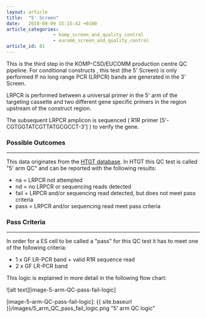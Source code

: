 ```yaml
---
layout: article
title:  "5' Screen"
date:   2010-09-09 15:15:42 +0100
article_categories:
                 - komp_screen_and_quality_control
                 - eucomm_screen_and_quality_control
article_id: 81
---
```


This is the third step in the KOMP-CSD/EUCOMM production centre QC pipeline. For conditional constructs , this test (the 5' Screen) is only performed If no long range PCR (LRPCR) bands are generated in the 3' Screen.

LRPCR is performed between a universal primer in the 5' arm of the targeting cassette and two different gene specific primers in the region upstream of the construct region.

The subsequent LRPCR amplicon is sequenced ( R1R primer [5'-CGTGGTATCGTTATGCGCCT-3'] ) to verify the gene.

### Possible Outcomes
---
This data originates from the [HTGT database][htgt]. In HTGT this QC test is called "5' arm QC" and can be reported with the following results:

* na = LRPCR not attempted
* nd = no LRPCR or sequencing reads detected
* fail = LRPCR and/or sequencing read detected, but does not meet pass criteria
* pass = LRPCR and/or sequencing read meet pass criteria

### Pass Criteria
---
In order for a ES cell to be called a "pass" for this QC test it has to meet one of the following criteria:

* 1 x GF LR-PCR band + valid R1R sequence read
* 2 x GF LR-PCR band

This logic is explained in more detail in the following flow chart:

![alt text][image-5-arm-QC-pass-fail-logic]

[htgt]: http://www.sanger.ac.uk/htgt/htgt2/welcome
[image-5-arm-QC-pass-fail-logic]: {{ site.baseurl }}/images/5_arm_QC_pass_fail_logic.png "5' arm QC logic"